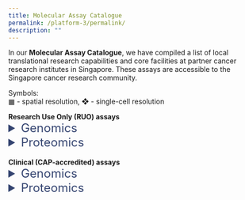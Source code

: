 ```yaml
---
title: Molecular Assay Catalogue
permalink: /platform-3/permalink/
description: ""
---
```

<style> 
	h1 { 
	margin: 0;
	padding: 0; 
	}
</style>

In our&nbsp;**Molecular Assay Catalogue**, we have compiled a list of local translational research capabilities and core facilities at partner cancer research institutes in Singapore. These assays are accessible to the Singapore cancer research community. <br>

Symbols:<br>
▦  - spatial resolution, 
❖ - single-cell resolution

<h4 style="margin: 0; padding: 0;"> Research Use Only (RUO) assays </h4>

<details>
  <summary style="font-size: 24px; color: #344470;">  Genomics</summary>
<table style="font-size: 12px;">
	
  <colgroup><col style="width: 25%;">
  <col style="width: 20%;">
  <col style="width: 40%;">
  <col style="width: 15%;">
  
  </colgroup><tbody><tr>
  <th>Assay</th>
  <th>Platform</th>
  <th>Description</th>
  <th>Service partner</th>
  </tr>
  <tr>
  <td rowspan="2">Whole Exome Sequencing (WES)</td>
  <td>NGS, Illumina NextSeq 500/550 <br>▦ ❖</td>
  <td>Targeted sequencing of protein-coding regions.</td>
  <td>A*STAR CGD POLARIS</td>
  </tr>
  <tr>
  <td>NGS, MGI G400</td>
  <td>Targeted sequencing of protein-coding regions.</td>
  <td>NCCS CDH</td>
  </tr>
  <tr>
  <td rowspan="2">Whole Genome Sequencing (WGS)</td>
  <td>NGS, Illumina NextSeq 500/550</td>
  <td>Comprehensive whole-genome sequencing.</td>
  <td>A*STAR CGD POLARIS</td>
  </tr>
  <tr>

  <td>NGS, MGI G400</td>
  <td>Comprehensive whole-genome sequencing.</td>
  <td>NCCS CDH</td>
  </tr>
  <tr>
  <td rowspan="2">Bulk RNA Sequencing (RNA-seq)</td>
  <td>NGS, Illumina NextSeq 500/550</td>
  <td>Gene expression analysis from bulk samples.</td>
  <td>A*STAR CGD POLARIS</td>
  </tr>
  <tr>
  <td>NGS, MGI G400</td>
  <td>Gene expression analysis from bulk samples.</td>
  <td>NCCS CDH</td>
  </tr>
  <tr>
  <td rowspan="2">Targeted RNA Sequencing</td>
  <td>Nanostring nCounter</td>
  <td>Targeted gene expression analysis with Nanostring panels.</td>
  <td>NCCS CDH</td>
  </tr>
  <tr>
  <td>Agilent Magnis</td>
  <td>Whole-exome RNA sequencing for FFPE samples.</td>
  <td>NCCS CDH</td>
  </tr>
  <tr>
  <td>Targeted Genome Sequencing</td>
  <td>Agilent Magnis</td>
  <td>Targeted DNA/RNA panel sequencing (Asian Pancancer Panel).</td>
  <td>NCCS CDH</td>
  </tr>
  <tr>
  <td>Single-cell RNA Sequencing (scRNA-seq)</td>
  <td>10X Chromium</td>
  <td>Single-cell resolution whole-transcriptomic profiling.</td>
  <td>NCCS CDH</td>
  </tr>
  <tr>
  <td rowspan="4">Spatial Transcriptomics</td>
  <td>Nanostring GeoMx, nCounter</td>
  <td>Area-based analysis of the entire human transcriptome.</td>
  <td>NUS CSI MMA Core</td>
  </tr>
  <tr>

  <td>Nanostring CosMx</td>
  <td>Gene expression analysis of a 6,000-gene panel.</td>
  <td>Next Level Genomics</td>
  </tr>
  <tr>

  <td>10X Visum + CytAssist</td>
  <td>Whole-transcriptomic profiling at 55 µm resolution.</td>
  <td>NCCS CDH</td>
  </tr>
  <tr>

  <td>BGI Stereoseq</td>
  <td>Single-cell spatial whole-transcriptomic profiling.</td>
  <td>NCCS CDH</td>
  </tr>
  <tr>
  <td>DNA Methylation Profiling</td>
  <td>Illumina (Twist EM-Seq)</td>
  <td>Profiling methylated regions in the human genome.</td>
  <td>NCCS CDH</td>
  </tr>
  <tr>
  <td>Metagenomic Profiling</td>
  <td>Illumina (Twist Panviral)</td>
  <td>Profiling of 1,000+ viral human pathogens DNA samples.</td>
  <td>NCCS CDH</td>
  </tr>
  <tr>
  <td>Circulating Tumor Cells (CTCs)</td>
  <td>DEPArray</td>
  <td>Isolation of circulating tumor cells (CTCs) for profiling.</td>
  <td>NCCS CDH</td>
  </tr>
	<tr>
	<td style="font-size: 9px;" colspan="4"><br>
Service partners:<br>
A*STAR CGD POLARIS - Agency for Science, Technology and Research - Centre for Genome Diagnostics, Personalized OMIC Lattice for Advanced Research and Improving Stratification<br>
NCCS CDH - National Cancer Centre Singapore, Cancer Discovery Hub<br>
NUS CSI MMA Core - National University of Singapore, Cancer Science Institute of Singapore, Microscopy and Multiplex Assays Core<br>
<br>
Methods:<br>
EM-Seq - Enzymatic Methyl-sequencing<br>
NGS - Next Generation Sequencing<br><br></td>
	</tr>
  </tbody>
	</table>
	</details>
	
	

 <details><summary style="font-size: 24px; color: #344470;">  Proteomics</summary></details>

<br>
<h4 style="margin: 0; padding: 0;">Clinical (CAP-accredited) assays </h4>
<details>
  <summary style="font-size: 24px; color: #344470;">  Genomics</summary></details>
		<details>
  <summary style="font-size: 24px; color: #344470;">  Proteomics</summary></details>